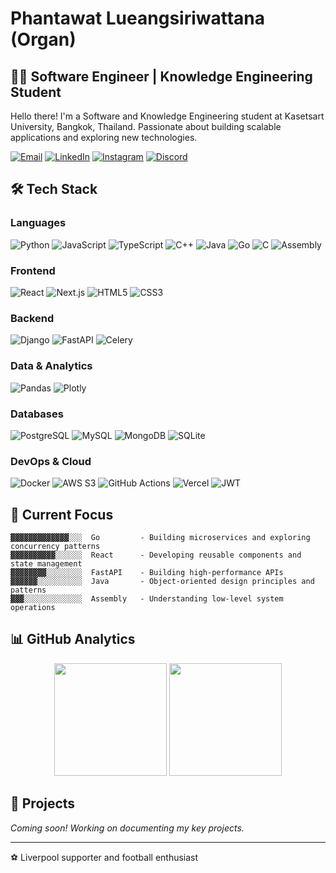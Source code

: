 # Phantawat Lueangsiriwattana (Organ)

## 👨‍💻 Software Engineer | Knowledge Engineering Student

Hello there! I'm a Software and Knowledge Engineering student at Kasetsart University, Bangkok, Thailand. 
Passionate about building scalable applications and exploring new technologies.

[![Email](https://img.shields.io/badge/Email-phantawat.l%40ku.th-D14836?style=flat-square&logo=gmail&logoColor=white)](mailto:phantawat.l@ku.th)
[![LinkedIn](https://img.shields.io/badge/LinkedIn-Phantawat_Lueangsiriwattana-0077B5?style=flat-square&logo=linkedin&logoColor=white)](https://www.linkedin.com/in/phantawat-lueangsiriwattana-a72939322/)
[![Instagram](https://img.shields.io/badge/Instagram-p__organ-E4405F?style=flat-square&logo=instagram&logoColor=white)](https://instagram.com/p_organ)
[![Discord](https://img.shields.io/badge/Discord-porgann-7289DA?style=flat-square&logo=discord&logoColor=white)](https://discord.gg/porgann)

## 🛠️ Tech Stack

### Languages
![Python](https://img.shields.io/badge/Python-3670A0?style=for-the-badge&logo=python&logoColor=ffdd54)
![JavaScript](https://img.shields.io/badge/JavaScript-F7DF1E?style=for-the-badge&logo=javascript&logoColor=black)
![TypeScript](https://img.shields.io/badge/TypeScript-007ACC?style=for-the-badge&logo=typescript&logoColor=white)
![C++](https://img.shields.io/badge/C++-00599C?style=for-the-badge&logo=c%2B%2B&logoColor=white)
![Java](https://img.shields.io/badge/Java-ED8B00?style=for-the-badge&logo=openjdk&logoColor=white)
![Go](https://img.shields.io/badge/Go-00ADD8?style=for-the-badge&logo=go&logoColor=white)
![C](https://img.shields.io/badge/C-A8B9CC?style=for-the-badge&logo=c&logoColor=white)
![Assembly](https://img.shields.io/badge/Assembly-654FF0?style=for-the-badge&logo=assemblyscript&logoColor=white)

### Frontend
![React](https://img.shields.io/badge/React-20232A?style=for-the-badge&logo=react&logoColor=61DAFB)
![Next.js](https://img.shields.io/badge/Next.js-000000?style=for-the-badge&logo=next.js&logoColor=white)
![HTML5](https://img.shields.io/badge/HTML5-E34F26?style=for-the-badge&logo=html5&logoColor=white)
![CSS3](https://img.shields.io/badge/CSS3-1572B6?style=for-the-badge&logo=css3&logoColor=white)

### Backend
![Django](https://img.shields.io/badge/Django-092E20?style=for-the-badge&logo=django&logoColor=white)
![FastAPI](https://img.shields.io/badge/FastAPI-009688?style=for-the-badge&logo=fastapi&logoColor=white)
![Celery](https://img.shields.io/badge/Celery-37814A?style=for-the-badge&logo=celery&logoColor=white)

### Data & Analytics
![Pandas](https://img.shields.io/badge/Pandas-150458?style=for-the-badge&logo=pandas&logoColor=white)
![Plotly](https://img.shields.io/badge/Plotly-3F4F75?style=for-the-badge&logo=plotly&logoColor=white)

### Databases
![PostgreSQL](https://img.shields.io/badge/PostgreSQL-316192?style=for-the-badge&logo=postgresql&logoColor=white)
![MySQL](https://img.shields.io/badge/MySQL-4479A1?style=for-the-badge&logo=mysql&logoColor=white)
![MongoDB](https://img.shields.io/badge/MongoDB-47A248?style=for-the-badge&logo=mongodb&logoColor=white)
![SQLite](https://img.shields.io/badge/SQLite-07405E?style=for-the-badge&logo=sqlite&logoColor=white)

### DevOps & Cloud
![Docker](https://img.shields.io/badge/Docker-2496ED?style=for-the-badge&logo=docker&logoColor=white)
![AWS S3](https://img.shields.io/badge/AWS_S3-FF9900?style=for-the-badge&logo=amazon-aws&logoColor=white)
![GitHub Actions](https://img.shields.io/badge/GitHub_Actions-2671E5?style=for-the-badge&logo=github-actions&logoColor=white)
![Vercel](https://img.shields.io/badge/Vercel-000000?style=for-the-badge&logo=vercel&logoColor=white)
![JWT](https://img.shields.io/badge/JWT-000000?style=for-the-badge&logo=json-web-tokens&logoColor=white)

## 🌱 Current Focus

```
▓▓▓▓▓▓▓▓▓▓▓▓▓░░░  Go         - Building microservices and exploring concurrency patterns
▓▓▓▓▓▓▓▓▓▓░░░░░░  React      - Developing reusable components and state management
▓▓▓▓▓▓▓▓░░░░░░░░  FastAPI    - Building high-performance APIs
▓▓▓▓▓▓░░░░░░░░░░  Java       - Object-oriented design principles and patterns
▓▓▓░░░░░░░░░░░░░  Assembly   - Understanding low-level system operations
```

## 📊 GitHub Analytics

<p align="center">
  <img height="180em" src="https://github-readme-stats.vercel.app/api?username=Phantawat&show_icons=true&theme=tokyonight&include_all_commits=true&count_private=true"/>
  <img height="180em" src="https://github-readme-stats.vercel.app/api/top-langs/?username=Phantawat&layout=compact&langs_count=8&theme=tokyonight"/>
</p>

## 🔭 Projects

*Coming soon! Working on documenting my key projects.*

---

⚽ Liverpool supporter and football enthusiast
